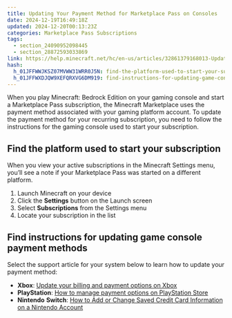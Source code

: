 ```yaml
---
title: Updating Your Payment Method for Marketplace Pass on Consoles
date: 2024-12-19T16:49:18Z
updated: 2024-12-20T00:13:23Z
categories: Marketplace Pass Subscriptions
tags:
  - section_24090952098445
  - section_28872593033869
link: https://help.minecraft.net/hc/en-us/articles/32861379168013-Updating-Your-Payment-Method-for-Marketplace-Pass-on-Consoles
hash:
  h_01JFFWWJKSZ07MVWW31WRR0J5N: find-the-platform-used-to-start-your-subscription
  h_01JFFWXDJQW9XEFQRXVG6DM919: find-instructions-for-updating-game-console-payment-methods
---
```


When you play Minecraft: Bedrock Edition on your gaming console and start a Marketplace Pass subscription, the Minecraft Marketplace uses the payment method associated with your gaming platform account. To update the payment method for your recurring subscription, you need to follow the instructions for the gaming console used to start your subscription.

## Find the platform used to start your subscription

When you view your active subscriptions in the Minecraft Settings menu, you’ll see a note if your Marketplace Pass was started on a different platform.

1.  Launch Minecraft on your device
2.  Click the **Settings** button on the Launch screen
3.  Select **Subscriptions** from the Settings menu
4.  Locate your subscription in the list

## Find instructions for updating game console payment methods

Select the support article for your system below to learn how to update your payment method:

- **Xbox**: [Update your billing and payment options on Xbox](https://support.xbox.com/en-US/help/subscriptions-billing/billing-payment-updates/manage-payment-options-and-billing-address)
- **PlayStation**: [How to manage payment options on PlayStation Store](https://www.playstation.com/en-us/support/store/ps-store-add-remove-change-payment/)
- **Nintendo** **Switch**: [How to Add or Change Saved Credit Card Information on a Nintendo Account](https://www.nintendo.com/en-gb/Support/Nintendo-Account/How-to-Add-or-Change-Saved-Credit-Card-Information-on-a-Nintendo-Account-1657337.html)
